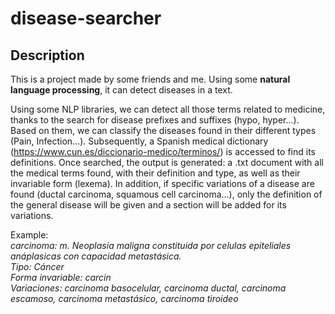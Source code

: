 # disease-searcher

## Description
This is a project made by some friends and me. Using some **natural language processing**, it can detect diseases in a text.

Using some NLP libraries, we can detect all those terms related to medicine, thanks to the search for disease prefixes and suffixes (hypo, hyper...). Based on them, we can classify the diseases found in their different types (Pain, Infection...). Subsequently, a Spanish medical dictionary (https://www.cun.es/diccionario-medico/terminos/) is accessed to find its definitions. Once searched, the output is generated: a .txt document with all the medical terms found, with their definition and type, as well as their invariable form (lexema). In addition, if specific variations of a disease are found (ductal carcinoma, squamous cell carcinoma...), only the definition of the general disease will be given and a section will be added for its variations.

Example:  
*carcinoma: m. Neoplasia maligna constituida por celulas epiteliales anáplasicas con capacidad metastásica.  
Tipo: Cáncer  
Forma invariable: carcin  
Variaciones: carcinoma basocelular, carcinoma ductal, carcinoma escamoso, carcinoma metastásico, carcinoma tiroideo*
